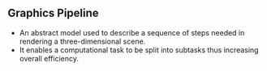 ## Graphics Pipeline
- An abstract model used to describe a sequence of steps needed in rendering a three-dimensional scene.
- It enables a computational task to be split into subtasks thus increasing overall efficiency.

